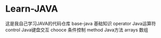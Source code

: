 # Learn-JAVA
这是我自己学习JAVA的代码仓库
base-java 基础知识
operator Java运算符
control Java键盘交互
chooce 条件控制
method Java方法
arrays 数组

